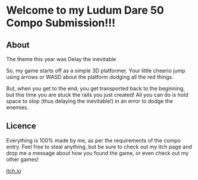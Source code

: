 # Welcome to my Ludum Dare 50 Compo Submission!!!

## About
The theme this year was Delay the inevitable

So, my game starts off as a simple 3D platformer. Your little cheerio jump using arrows or WASD about the platform dodging all the red things.

But, when you get to the end, you get transported back to the beginning, but this time you are stuck the rails you just created! All you can do is hold space to stop (thus delaying the inevitable!) in an error to dodge the enemies.

## Licence
Everything is 100% made by me, as per the requirements of the compo entry. Feel free to steal anything, but be sure to check out my itch page and drop me a message about how you found the game, or even check out my other games!
 
[itch.io](https://boc-dev.itch.io/its-like-they-knew)
